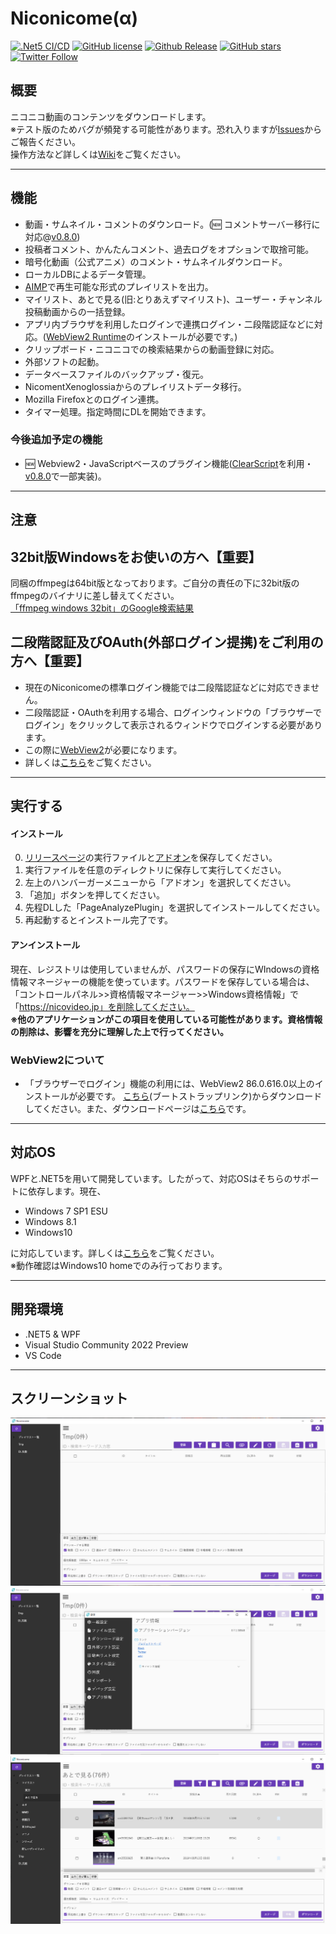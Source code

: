 # Niconicome(α)
[![.Net5 CI/CD](https://github.com/Hayao-H/Niconicome/workflows/.Net5%20CI/CD/badge.svg)](https://github.com/Hayao-H/Niconicome/actions?query=workflow%3A%22.Net5+CI%2FCD%22) 
[![GitHub license](https://img.shields.io/github/license/Hayao-H/Niconicome)](https://github.com/Hayao-H/Niconicome/blob/main/LICENSE)
[![Github Release](https://img.shields.io/badge/release-v0.9.0-blue)](https://github.com/Hayao-H/Niconicome/releases)
[![GitHub stars](https://img.shields.io/github/stars/Hayao-H/Niconicome)](https://github.com/Hayao-H/Niconicome/stargazers)
[![Twitter Follow](https://img.shields.io/twitter/follow/NiconicomeD?label=Twitter%E3%81%A7%E3%83%95%E3%82%A9%E3%83%AD%E3%83%BC&style=social)](https://twitter.com/intent/follow?screen_name=niconicomeD)

## 概要

ニコニコ動画のコンテンツをダウンロードします。  
※テスト版のためバグが頻発する可能性があります。恐れ入りますが[Issues](https://github.com/Hayao-H/Niconicome/issues)からご報告ください。  
操作方法など詳しくは[Wiki](https://github.com/Hayao-H/Niconicome/wiki)をご覧ください。

---

## 機能
- 動画・サムネイル・コメントのダウンロード。(:new: コメントサーバー移行に対応@[v0.8.0](https://github.com/Hayao-H/Niconicome/releases/tag/v0.8.0))
- 投稿者コメント、かんたんコメント、過去ログをオプションで取捨可能。
- 暗号化動画（公式アニメ）のコメント・サムネイルダウンロード。
- ローカルDBによるデータ管理。
- [AIMP](https://www.aimp.ru/)で再生可能な形式のプレイリストを出力。
- マイリスト、あとで見る(旧:とりあえずマイリスト)、ユーザー・チャンネル投稿動画からの一括登録。
- アプリ内ブラウザを利用したログインで連携ログイン・二段階認証などに対応。([WebView2 Runtime](#WebView2について)のインストールが必要です。)
- クリップボード・ニコニコでの検索結果からの動画登録に対応。
- 外部ソフトの起動。
- データベースファイルのバックアップ・復元。 
- NicomentXenoglossiaからのプレイリストデータ移行。
- Mozilla Firefoxとのログイン連携。
- タイマー処理。指定時間にDLを開始できます。
### 今後追加予定の機能
-  :new: Webview2・JavaScriptベースのプラグイン機能([ClearScript](https://github.com/microsoft/ClearScript)を利用・[v0.8.0](https://github.com/Hayao-H/Niconicome/releases/tag/v0.8.0)で一部実装)。

---

## 注意
## 32bit版Windowsをお使いの方へ【重要】
同梱のffmpegは64bit版となっております。ご自分の責任の下に32bit版のffmpegのバイナリに差し替えてください。  
[「ffmpeg windows 32bit」のGoogle検索結果](https://www.google.com/search?q=ffmpeg+windows+32bit)

## 二段階認証及びOAuth(外部ログイン提携)をご利用の方へ【重要】
- 現在のNiconicomeの標準ログイン機能では二段階認証などに対応できません。
- 二段階認証・OAuthを利用する場合、ログインウィンドウの「ブラウザーでログイン」をクリックして表示されるウィンドウでログインする必要があります。
- この際に[WebView2](#webview2について)が必要になります。
- 詳しくは[こちら](https://github.com/Hayao-H/Niconicome/wiki/操作#ブラウザーでログイン)をご覧ください。

---

## 実行する
#### インストール
0. [リリースページ](https://github.com/Hayao-H/Niconicome/releases)の実行ファイルと[アドオン](https://github.com/Hayao-H/PageAnalyzePlugin/releases)を保存してください。
1. 実行ファイルを任意のディレクトリに保存して実行してください。
2. 左上のハンバーガーメニューから「アドオン」を選択してください。
3. 「追加」ボタンを押してください。
4. 先程DLした「PageAnalyzePlugin」を選択してインストールしてください。
5. 再起動するとインストール完了です。
#### アンインストール
現在、レジストリは使用していませんが、パスワードの保存にWIndowsの資格情報マネージャーの機能を使っています。パスワードを保存している場合は、「コントロールパネル>>資格情報マネージャー>>Windows資格情報」で「https://nicovideo.jp」を削除してください。  
**※他のアプリケーションがこの項目を使用している可能性があります。資格情報の削除は、影響を充分に理解した上で行ってください。**
### WebView2について
- 「ブラウザーでログイン」機能の利用には、WebView2 86.0.616.0以上のインストールが必要です。
[こちら](https://go.microsoft.com/fwlink/p/?LinkId=2124703)(ブートストラップリンク)からダウンロードしてください。また、ダウンロードページは[こちら](https://developer.microsoft.com/ja-jp/microsoft-edge/webview2/)です。

---

## 対応OS
WPFと.NET5を用いて開発しています。したがって、対応OSはそちらのサポートに依存します。現在、
- Windows 7 SP1 ESU
- Windows 8.1
- Windows10

に対応しています。詳しくは[こちら](https://docs.microsoft.com/ja-jp/dotnet/core/install/windows?tabs=net50)をご覧ください。  
※動作確認はWindows10 homeでのみ行っております。

---

## 開発環境
- .NET5 & WPF
- Visual Studio Community 2022 Preview
- VS Code

---

## スクリーンショット
![img-001](Niconicome/src/doc/img/img-001.png)
![img-002](Niconicome/src/doc/img/img-002.png)
![img-003](Niconicome/src/doc/img/img-003.png)

